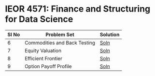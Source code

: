 # IEOR 4571: Finance and Structuring for Data Science

| Sl No | Problem Set                  | Solution                                             |
| ----- | ---------------------------- | ---------------------------------------------------- |
| 6     | Commodities and Back Testing | [Soln](./solutions/hw6_Commodities.ipynb)            |
| 7     | Equity Valuation             | [Soln](./solutions/hw7_Equity_Valuation.ipynb)       |
| 8     | Efficient Frontier           | [Soln](./solutions/hw8_Efficient_Frontier.ipynb)     |
| 9     | Option Payoff Profile        | [Soln](./solutions/hw9_Option_Payoff_Profiles.ipynb) |
